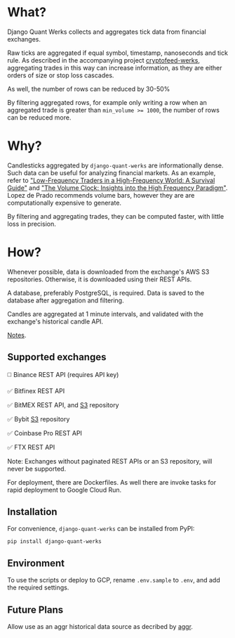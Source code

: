# What?

Django Quant Werks collects and aggregates tick data from financial exchanges. 

Raw ticks are aggregated if equal symbol, timestamp, nanoseconds and tick rule. As described in the accompanying project [cryptofeed-werks](https://github.com/globophobe/cryptofeed-werks), aggregating trades in this way can increase information, as they are either orders of size or stop loss cascades.

As well, the number of rows can be reduced by 30-50%

By filtering aggregated rows, for example only writing a row when an aggregated trade is greater than `min_volume >= 1000`, the number of rows can be reduced more.


# Why?

Candlesticks aggregated by `django-quant-werks` are informationally dense. Such data can be useful for analyzing financial markets. As an example, refer to ["Low-Frequency Traders in a High-Frequency World: A Survival Guide"](https://papers.ssrn.com/sol3/papers.cfm?abstract_id=2150876) and ["The Volume Clock: Insights into the High Frequency Paradigm"](https://papers.ssrn.com/sol3/papers.cfm?abstract_id=2034858). Lopez de Prado recommends volume bars, however they are are computationally expensive to generate.

By filtering and aggregating trades, they can be computed faster, with little loss in precision.

# How?

Whenever possible, data is downloaded from the exchange's AWS S3 repositories. Otherwise, it is downloaded using their REST APIs. 

A database, preferably PostgreSQL, is required. Data is saved to the database after aggregation and filtering. 

Candles are aggregated at 1 minute intervals, and validated with the exchange's historical candle API.

[Notes](https://github.com/globophobe/django-quant-werks/blob/main/NOTES.md).


Supported exchanges
-------------------

:white_medium_square: Binance REST API (requires API key)

:white_check_mark: Bitfinex REST API

:white_check_mark: BitMEX REST API, and [S3](https://public.bitmex.com/) repository

:white_check_mark: Bybit [S3](https://public.bybit.com/) repository

:white_check_mark: Coinbase Pro REST API

:white_check_mark: FTX REST API

Note: Exchanges without paginated REST APIs or an S3 repository, will never be supported.

For deployment, there are Dockerfiles. As well there are invoke tasks for rapid deployment to Google Cloud Run.


Installation
------------

For convenience, `django-quant-werks` can be installed from PyPI:

```
pip install django-quant-werks
```

Environment
-----------

To use the scripts or deploy to GCP, rename `.env.sample` to `.env`, and add the required settings.


Future Plans
------------

Allow use as an aggr historical data source as decribed by [aggr](https://github.com/Tucsky/aggr#implement-historical-data).
